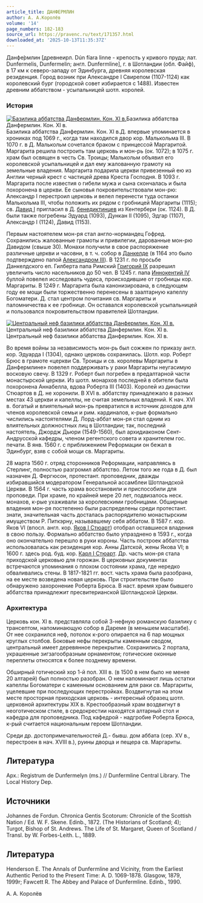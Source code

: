 ```yaml
---
article_title: ДАНФЕРМЛИН
author: А. А.Королёв
volume: '14'
page_numbers: 182-183
source_url: https://pravenc.ru/text/171357.html
downloaded_at: '2025-10-13T11:35:37Z'
---
```


Данфе́рмлин [древнеирл. Dún fíara linne - крепость у кривого пруда; лат. Dunfermelis, Dunfermelin; англ. Dunfermline], г. в Шотландии (обл. Файф), в 17 км к северо-западу от Эдинбурга, древняя королевская резиденция. Город возник при Александре I Свирепом (1107-1124) как королевский бург (городской совет избирается с 1488). Известен древним аббатством - усыпальницей шотл. королей.

### История

[![Базилика аббатства Данфермлин. Кон. XI в.](https://pravenc.ru/data/543/478/1234/i200.jpg "Кликните для увеличения картинки")](https://pravenc.ru/data/543/478/1234/i400.jpg)Базилика аббатства Данфермлин. Кон. XI в.  
Базилика аббатства Данфермлин. Кон. XI в.Д. впервые упоминается в хрониках под 1069 г., когда там находился двор кор. Малькольма III. В 1070 г. в Д. Малькольм сочетался браком с принцессой Маргаритой. Маргарита решила построить там церковь и мон-рь (ок. 1072); в 1075 г. храм был освящен в честь Св. Троицы; Малькольм объявил его королевской усыпальницей и дал ему жалованную грамоту на земельные владения. Маргарита подарила церкви привезенный ею из Англии черный крест с частицей древа Креста Господня. В 1093 г. Маргарита после известия о гибели мужа и сына скончалась и была похоронена в церкви. Ее сыновья покровительствовали мон-рю: Александр I перестроил церковь и велел перенести туда останки Малькольма III, чтобы положить их рядом с гробницей Маргариты (1115); св. [Давид I](<https://pravenc.ru/text/Давид I.html>) пригласил в Д. [бенедиктинцев](https://pravenc.ru/text/Бенедиктинцы.html) из Кентербери (ок. 1124). В Д. были также погребены Эдуард (1093), Дункан II (1095), Эдгар (1107), Александр I (1124), Давид (1153).

Первым настоятелем мон-ря стал англо-нормандец Гофред. Сохранились жалованные грамоты и привилегии, дарованные мон-рю Давидом (свыше 30). Монахи получили в свое распоряжение различные церкви и часовни, в т. ч. собор в [Данкелде](https://pravenc.ru/text/Данкелде.html) (в 1164 это было подтверждено папой [Александром III](<https://pravenc.ru/text/Александр III.html>)). В 1231 г. по просьбе Данкелдского еп. Гилберта папа Римский [Григорий IX](<https://pravenc.ru/text/Григорий IX.html>) разрешил увеличить число насельников до 50 чел. В 1245 г. папа [Иннокентий IV](<https://pravenc.ru/text/Иннокентий IV.html>) буллой повелел исследовать чудеса, происходившие от гробницы кор. Маргариты. В 1249 г. Маргарита была канонизирована, в следующем году ее мощи были торжественно перенесены в заалтарную капеллу Богоматери. Д. стал центром почитания св. Маргариты и паломничества к ее гробнице. Он оставался королевской усыпальницей и пользовался покровительством правителей Шотландии.

[![Центральный неф базилики аббатства Данфермлин. Кон. XI в.](https://pravenc.ru/data/429/478/1234/i200.jpg "Кликните для увеличения картинки")](https://pravenc.ru/data/429/478/1234/i400.jpg)Центральный неф базилики аббатства Данфермлин. Кон. XI в.  
Центральный неф базилики аббатства Данфермлин. Кон. XI в.

Во время войны за независимость мон-рь был сожжен по приказу англ. кор. Эдуарда I (1304), однако церковь сохранилась. Шотл. кор. Роберт Брюс в грамоте «церкви Св. Троицы и св. королевы Маргариты в Данфермлине» повелел поддерживать у раки Маргариты неугасимую восковую свечу. В 1329 г. Роберт был погребен в предалтарной части монастырской церкви. Из шотл. монархов последней в обители была похоронена Аннабелла, вдова Роберта III (1403). Королей из династии Стюартов в Д. не хоронили. В XVI в. аббатству принадлежало в разных местах 43 церкви и капеллы, не считая земельных владений. К нач. XVI в. богатый и влиятельный мон-рь превратился в источник доходов для членов королевской семьи и рим. кардиналов, к-рые формально числились настоятелями Д. Лорд-аббат мон-ря стал одним из влиятельных должностных лиц в Шотландии; так, последний настоятель, Джордж Дьюри (1549-1560), был архидиаконом Сент-Андрусской кафедры, членом регентского совета и хранителем гос. печати. В янв. 1560 г. с приближением Реформации он бежал в Эдинбург, взяв с собой мощи св. Маргариты.

28 марта 1560 г. отряд сторонников Реформации, направляясь в Стерлинг, полностью разгромил аббатство. Летом того же года в Д. был назначен Д. Фергюсон, протестант. проповедник, дважды избиравшийся модератором Генеральной ассамблеи Шотландской Церкви. В 1564 г. часть храма восстановили и приспособили для проповеди. При храме, по крайней мере 20 лет, подвизалось неск. монахов, к-рые ухаживали за королевскими гробницами. Обширные владения мон-ря постепенно были распределены среди протестант. знати, значительная часть досталась распорядителю монастырским имуществом Р. Питкэрну, называвшему себя аббатом. В 1587 г. кор. Яков VI (впосл. англ. кор. [Яков I Стюарт](<https://pravenc.ru/text/Яков I Стюарт.html>)) отобрал оставшиеся владения в свою пользу. Формально аббатство было упразднено в 1593 г., когда оно окончательно перешло в руки короны. Часть построек аббатства использовалась как резиденция кор. Анны Датской, жены Якова VI; в 1600 г. здесь род. буд. кор. [Карл I Стюарт](<https://pravenc.ru/text/Карл I Стюарт.html>). Др. часть мон-ря стала приходской церковью для горожан. В церковных документах встречаются упоминания о плохом состоянии храма, где нередко обваливались стены. В 1817-1821 гг. вост. часть храма была разобрана, на ее месте возведена новая церковь. При строительстве было обнаружено захоронение Роберта Брюса. В наст. время храм бывшего аббатства принадлежит пресвитерианской Шотландской Церкви.

### Архитектура

Церковь кон. XI в. представляла собой 3-нефную романскую базилику с трансептом, напоминающую собор в Дареме (в меньшем масштабе). От нее сохранился неф, потолок к-рого опирается на 6 пар мощных круглых столбов. Боковые нефы перекрыты каменным сводом, центральный имеет деревянное перекрытие. Сохранились 2 портала, украшенные зигзагообразным орнаментом; готические оконные переплеты относятся к более позднему времени.

Обширный готический хор 1-й пол. XIII в. (в 1500 в нем было не менее 20 алтарей) был полностью разобран. О нем напоминают лишь остатки капеллы Богоматери с каменным основанием для раки св. Маргариты, уцелевшие при последующих перестройках. Воздвигнутая на этом месте просторная приходская церковь - интересный образец шотл. церковной архитектуры XIX в. Крестообразный храм воздвигнут в неоготическом стиле, в средокрестии находятся алтарный стол и кафедра для проповедника. Под кафедрой - надгробие Роберта Брюса, к-рый считается национальным героем Шотландии.

Среди др. достопримечательностей Д.- бывш. дом аббата (сер. XV в., перестроен в нач. XVIII в.), руины дворца и пещера св. Маргариты.

## Литература

Арх.: Registrum de Dunfermelyn (ms.) // Dunfermline Central Library. The Local History Dep.

## Источники

Johannes de Fordun. Chronica Gentis Scotorum: Chronicle of the Scottish Nation / Ed. W. F. Skene. Edinb., 1872. (The Historians of Scotland; 4); Turgot, Bishop of St. Andrews. The Life of St. Margaret, Queen of Scotland / Transl. by W. Forbes-Leith. L., 1889.

## Литература

Henderson E. The Annals of Dunfermline and Vicinity, from the Earliest Authentic Period to the Present Time: A. D. 1069-1878. Glasgow, 1879, 1999r; Fawcett R. The Abbey and Palace of Dunfermline. Edinb., 1990.

А. А.  Королёв

